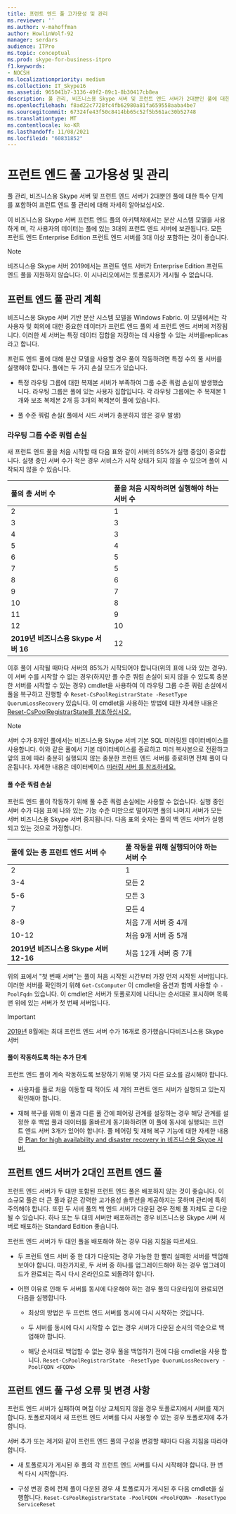 ```yaml
---
title: 프런트 엔드 풀 고가용성 및 관리
ms.reviewer: ''
ms.author: v-mahoffman
author: HowlinWolf-92
manager: serdars
audience: ITPro
ms.topic: conceptual
ms.prod: skype-for-business-itpro
f1.keywords:
- NOCSH
ms.localizationpriority: medium
ms.collection: IT_Skype16
ms.assetid: 965041b7-3136-49f2-89c1-8b30417cb8ea
description: 풀 관리, 비즈니스용 Skype 서버 및 프런트 엔드 서버가 2대뿐인 풀에 대한 특수 단계를 포함하여 프런트 엔드 풀 관리에 대해 자세히 알아보십시오.
ms.openlocfilehash: f8ad22c7728fc4fb62980a81fa659558aaba4be7
ms.sourcegitcommit: 67324fe43f50c8414bb65c52f5b561ac30b52748
ms.translationtype: MT
ms.contentlocale: ko-KR
ms.lasthandoff: 11/08/2021
ms.locfileid: "60831852"
---
```

# <a name="front-end-pool-high-availability-and-management"></a>프런트 엔드 풀 고가용성 및 관리
 
풀 관리, 비즈니스용 Skype 서버 및 프런트 엔드 서버가 2대뿐인 풀에 대한 특수 단계를 포함하여 프런트 엔드 풀 관리에 대해 자세히 알아보십시오.
  
이 비즈니스용 Skype 서버 프런트 엔드 풀의 아키텍처에서는 분산 시스템 모델을 사용하게 며, 각 사용자의 데이터는 풀에 있는 3대의 프런트 엔드 서버에 보관됩니다. 모든 프런트 엔드 Enterprise Edition 프런트 엔드 서버를 3대 이상 포함하는 것이 좋습니다.

> [!NOTE]
> 비즈니스용 Skype 서버 2019에서는 프런트 엔드 서버가 Enterprise Edition 프런트 엔드 풀을 지원하지 않습니다. 이 시나리오에서는 토폴로지가 게시될 수 없습니다.
  
## <a name="planning-for-the-management-of-front-end-pools"></a>프런트 엔드 풀 관리 계획

 비즈니스용 Skype 서버 기반 분산 시스템 모델을 Windows Fabric. 이 모델에서는 각 사용자 및 회의에 대한 중요한 데이터가 프런트 엔드 풀의 세 프런트 엔드 서버에 저장됩니다. 이러한 세 서버는 특정 데이터 집합을 저장하는 데 사용할 수 있는 서버를replicas라고 합니다.
  
프런트 엔드 풀에 대해 분산 모델을 사용할 경우 풀이 작동하려면 특정 수의 풀 서버를 실행해야 합니다. 풀에는 두 가지 손실 모드가 있습니다.
  
- 특정 라우팅 그룹에 대한 복제본 서버가 부족하여 그룹 수준 쿼럼 손실이 발생했습니다. 라우팅 그룹은 풀에 있는 사용자 집합입니다. 각 라우팅 그룹에는 주 복제본 1개와 보조 복제본 2개 등 3개의 복제본이 풀에 있습니다.
    
- 풀 수준 쿼럼 손실( 풀에서 시드 서버가 충분하지 않은 경우 발생) 
    
### <a name="routing-group-level-quorum-loss"></a>라우팅 그룹 수준 쿼럼 손실

새 프런트 엔드 풀을 처음 시작할 때 다음 표와 같이 서버의 85%가 실행 중임이 중요합니다. 실행 중인 서버 수가 적은 경우 서비스가 시작 상태가 되지 않을 수 있으며 풀이 시작되지 않을 수 있습니다.
  
|풀의 총 서버 수  <br/> |풀을 처음 시작하려면 실행해야 하는 서버 수  <br/> |
|:-----|:-----|
|2  <br/> |1  <br/> |
|3   <br/> |3   <br/> |
|4  <br/> |3   <br/> |
|5  <br/> |4  <br/> |
|6   <br/> |5  <br/> |
|7   <br/> |5  <br/> |
|8   <br/> |6   <br/> |
|9   <br/> |7   <br/> |
|10   <br/> |8   <br/> |
|11   <br/> |9   <br/> |
|12   <br/> |10   <br/> |
|**2019년 비즈니스용 Skype 서버 16** <br/> |12   <br/> |


   
이후 풀이 시작될 때마다 서버의 85%가 시작되어야 합니다(위의 표에 나와 있는 경우). 이 서버 수를 시작할 수 없는 경우(하지만 풀 수준 쿼럼 손실이 되지 않을 수 있도록 충분한 서버를 시작할 수 있는 경우) cmdlet을 사용하여 이 라우팅 그룹 수준 쿼럼 손실에서 풀을 복구하고 진행할 수  `Reset-CsPoolRegistrarState -ResetType QuorumLossRecovery` 있습니다. 이 cmdlet을 사용하는 방법에 대한 자세한 내용은 [Reset-CsPoolRegistrarState를 참조하십시오.](/powershell/module/skype/reset-cspoolregistrarstate?view=skype-ps) 
  
> [!NOTE]
> 서버 수가 8개인 풀에서는 비즈니스용 Skype 서버 기본 SQL 미러링된 데이터베이스를 사용합니다. 이와 같은 풀에서 기본 데이터베이스를 종료하고 미러 복사본으로 전환하고 앞의 표에 따라 충분히 실행되지 않는 충분한 프런트 엔드 서버를 종료하면 전체 풀이 다운됩니다. 자세한 내용은 데이터베이스 [미러링 서버 를 참조하세요.](/sql/database-engine/database-mirroring/database-mirroring-witness) 
  
#### <a name="pool-level-quorum-loss"></a>풀 수준 쿼럼 손실

프런트 엔드 풀이 작동하기 위해 풀 수준 쿼럼 손실에는 사용할 수 없습니다. 실행 중인 서버 수가 다음 표에 나와 있는 기능 수준 미만으로 떨어지면 풀의 나머지 서버가 모든 서버 비즈니스용 Skype 서버 중지됩니다. 다음 표의 숫자는 풀의 백 엔드 서버가 실행되고 있는 것으로 가정합니다.
  
|풀에 있는 총 프런트 엔드 서버 수  <br/> |풀 작동을 위해 실행되어야 하는 서버 수  <br/> |
|:-----|:-----|
|2  <br/> |1  <br/> |
|3-4  <br/> |모든 2  <br/> |
|5-6  <br/> |모든 3  <br/> |
|7   <br/> |모든 4  <br/> |
|8-9  <br/> |처음 7개 서버 중 4개  <br/> |
|10-12  <br/> |처음 9개 서버 중 5개  <br/> |
|**2019년 비즈니스용 Skype 서버 12-16**  <br/> |처음 12개 서버 중 7개  <br/> |
   
위의 표에서 "첫 번째 서버"는 풀이 처음 시작된 시간부터 가장 먼저 시작된 서버입니다. 이러한 서버를 확인하기 위해  `Get-CsComputer` 이 cmdlet을 옵션과 함께 사용할 수 `-PoolFqdn` 있습니다. 이 cmdlet은 서버가 토폴로지에 나타나는 순서대로 표시하며 목록 맨 위에 있는 서버가 첫 번째 서버입니다.
  
> [!IMPORTANT]
> [2019년](../../../SfBServer2019/plan/user-model-2019.md) 8월에는 최대 프런트 엔드 서버 수가 16개로 증가했습니다비즈니스용 Skype 서버
> 
#### <a name="additional-steps-to-ensure-pools-are-functional"></a>풀이 작동하도록 하는 추가 단계

프런트 엔드 풀이 계속 작동하도록 보장하기 위해 몇 가지 다른 요소를 감시해야 합니다.
  
- 사용자를 풀로 처음 이동할 때 적어도 세 개의 프런트 엔드 서버가 실행되고 있는지 확인해야 합니다.
    
- 재해 복구를 위해 이 풀과 다른 풀 간에 페어링 관계를 설정하는 경우 해당 관계를 설정한 후 백업 풀과 데이터를 올바르게 동기화하려면 이 풀에 동시에 실행되는 프런트 엔드 서버 3개가 있어야 합니다. 풀 페어링 및 재해 복구 기능에 대한 자세한 내용은 [Plan for high availability and disaster recovery in 비즈니스용 Skype 서버.](high-availability-and-disaster-recovery.md) 
    
## <a name="front-end-pool-with-two-front-end-servers"></a>프런트 엔드 서버가 2대인 프런트 엔드 풀

프런트 엔드 서버가 두 대만 포함된 프런트 엔드 풀은 배포하지 않는 것이 좋습니다. 이 소규모 풀은 더 큰 풀과 같은 강력한 고가용성 솔루션을 제공하지는 못하며 관리에 특히 주의해야 합니다. 또한 두 서버 풀의 백 엔드 서버가 다운된 경우 전체 풀 자체도 곧 다운될 수 있습니다. 하나 또는 두 대의 서버만 배포하려는 경우 비즈니스용 Skype 서버 서버로 배포하는 Standard Edition 좋습니다.
  
프런트 엔드 서버가 두 대인 풀을 배포해야 하는 경우 다음 지침을 따르세요.
  
- 두 프런트 엔드 서버 중 한 대가 다운되는 경우 가능한 한 빨리 실패한 서버를 백업해 보아야 합니다. 마찬가지로, 두 서버 중 하나를 업그레이드해야 하는 경우 업그레이드가 완료되는 즉시 다시 온라인으로 되돌려야 합니다.
    
- 어떤 이유로 인해 두 서버를 동시에 다운해야 하는 경우 풀의 다운타임이 완료되면 다음을 실행합니다.
    
  - 최상의 방법은 두 프런트 엔드 서버를 동시에 다시 시작하는 것입니다. 
    
  - 두 서버를 동시에 다시 시작할 수 없는 경우 서버가 다운된 순서의 역순으로 백업해야 합니다.
    
  - 해당 순서대로 백업할 수 없는 경우 풀을 백업하기 전에 다음 cmdlet을 사용 합니다.  `Reset-CsPoolRegistrarState -ResetType QuorumLossRecovery -PoolFQDN <FQDN>`
    
## <a name="front-end-pool-configuration-failures-and-changes"></a>프런트 엔드 풀 구성 오류 및 변경 사항

프런트 엔드 서버가 실패하여 며칠 이상 교체되지 않을 경우 토폴로지에서 서버를 제거합니다. 토폴로지에서 새 프런트 엔드 서버를 다시 사용할 수 있는 경우 토폴로지에 추가합니다.
  
서버 추가 또는 제거와 같이 프런트 엔드 풀의 구성을 변경할 때마다 다음 지침을 따라야 합니다.
  
- 새 토폴로지가 게시된 후 풀의 각 프런트 엔드 서버를 다시 시작해야 합니다. 한 번씩 다시 시작합니다.
    
- 구성 변경 중에 전체 풀이 다운된 경우 새 토폴로지가 게시된 후 다음 cmdlet을 실행합니다.  `Reset-CsPoolRegistrarState -PoolFQDN <PoolFQDN> -ResetType ServiceReset`
